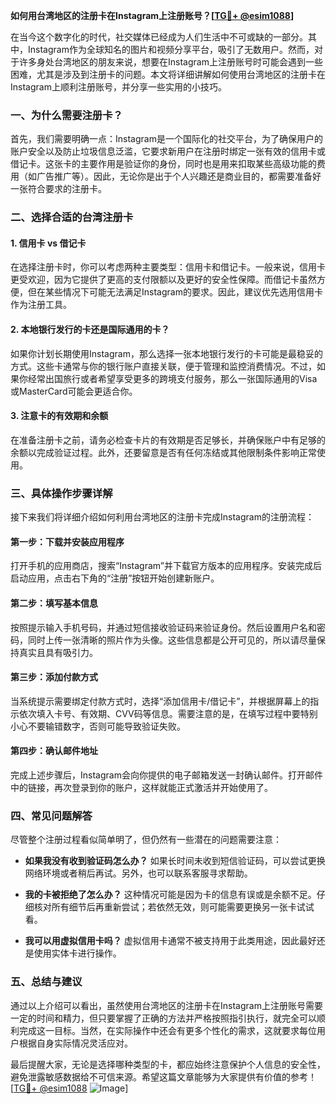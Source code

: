 **如何用台湾地区的注册卡在Instagram上注册账号？[[TG💪+ @esim1088](https://t.me/s/esim1088)]**

在当今这个数字化的时代，社交媒体已经成为人们生活中不可或缺的一部分。其中，Instagram作为全球知名的图片和视频分享平台，吸引了无数用户。然而，对于许多身处台湾地区的朋友来说，想要在Instagram上注册账号时可能会遇到一些困难，尤其是涉及到注册卡的问题。本文将详细讲解如何使用台湾地区的注册卡在Instagram上顺利注册账号，并分享一些实用的小技巧。

### 一、为什么需要注册卡？

首先，我们需要明确一点：Instagram是一个国际化的社交平台，为了确保用户的账户安全以及防止垃圾信息泛滥，它要求新用户在注册时绑定一张有效的信用卡或借记卡。这张卡的主要作用是验证你的身份，同时也是用来扣取某些高级功能的费用（如广告推广等）。因此，无论你是出于个人兴趣还是商业目的，都需要准备好一张符合要求的注册卡。

### 二、选择合适的台湾注册卡

#### 1. 信用卡 vs 借记卡
在选择注册卡时，你可以考虑两种主要类型：信用卡和借记卡。一般来说，信用卡更受欢迎，因为它提供了更高的支付限额以及更好的安全性保障。而借记卡虽然方便，但在某些情况下可能无法满足Instagram的要求。因此，建议优先选用信用卡作为注册工具。

#### 2. 本地银行发行的卡还是国际通用的卡？
如果你计划长期使用Instagram，那么选择一张本地银行发行的卡可能是最稳妥的方式。这些卡通常与你的银行账户直接关联，便于管理和监控消费情况。不过，如果你经常出国旅行或者希望享受更多的跨境支付服务，那么一张国际通用的Visa或MasterCard可能会更适合你。

#### 3. 注意卡的有效期和余额
在准备注册卡之前，请务必检查卡片的有效期是否足够长，并确保账户中有足够的余额以完成验证过程。此外，还要留意是否有任何冻结或其他限制条件影响正常使用。

### 三、具体操作步骤详解

接下来我们将详细介绍如何利用台湾地区的注册卡完成Instagram的注册流程：

#### 第一步：下载并安装应用程序
打开手机的应用商店，搜索“Instagram”并下载官方版本的应用程序。安装完成后启动应用，点击右下角的“注册”按钮开始创建新账户。

#### 第二步：填写基本信息
按照提示输入手机号码，并通过短信接收验证码来验证身份。然后设置用户名和密码，同时上传一张清晰的照片作为头像。这些信息都是公开可见的，所以请尽量保持真实且具有吸引力。

#### 第三步：添加付款方式
当系统提示需要绑定付款方式时，选择“添加信用卡/借记卡”，并根据屏幕上的指示依次填入卡号、有效期、CVV码等信息。需要注意的是，在填写过程中要特别小心不要输错数字，否则可能导致验证失败。

#### 第四步：确认邮件地址
完成上述步骤后，Instagram会向你提供的电子邮箱发送一封确认邮件。打开邮件中的链接，再次登录到你的账户，这样就能正式激活并开始使用了。

### 四、常见问题解答

尽管整个注册过程看似简单明了，但仍然有一些潜在的问题需要注意：

- **如果我没有收到验证码怎么办？**
  如果长时间未收到短信验证码，可以尝试更换网络环境或者稍后再试。另外，也可以联系客服寻求帮助。

- **我的卡被拒绝了怎么办？**
  这种情况可能是因为卡的信息有误或是余额不足。仔细核对所有细节后再重新尝试；若依然无效，则可能需要更换另一张卡试试看。

- **我可以用虚拟信用卡吗？**
  虚拟信用卡通常不被支持用于此类用途，因此最好还是使用实体卡进行操作。

### 五、总结与建议

通过以上介绍可以看出，虽然使用台湾地区的注册卡在Instagram上注册账号需要一定的时间和精力，但只要掌握了正确的方法并严格按照指引执行，就完全可以顺利完成这一目标。当然，在实际操作中还会有更多个性化的需求，这就要求每位用户根据自身实际情况灵活应对。

最后提醒大家，无论是选择哪种类型的卡，都应始终注意保护个人信息的安全性，避免泄露敏感数据给不可信来源。希望这篇文章能够为大家提供有价值的参考！[[TG💪+ @esim1088](https://t.me/s/esim1088) ![Image](https://i.postimg.cc/4NQfJmqS/Snipaste-2025-05-13-00-14-12.png)]